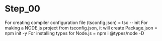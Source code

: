 # Step_00
For creating compiler configuration file (tsconfig.json) = tsc --init
For making a NODE.js project from tsconfig.json, it will create Package.json = npm init -y
For installing types for Node.js = npm i @types/node -D
